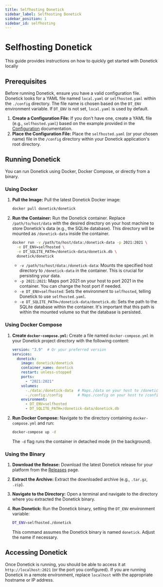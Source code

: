 ```yaml
---
title: Selfhosting Donetick
sidebar_label: Selfhosting Donetick
sidebar_position: 1
sidebar_id: selfhosting
---
```


# Selfhosting Donetick

This guide provides instructions on how to quickly get started with Donetick locally

## Prerequisites

Before running Donetick, ensure you have a valid configuration file.  Donetick looks for a YAML file named `local.yaml` or `selfhosted.yaml` within the `./config` directory. The file name is chosen based on the `DT_ENV` environment variable. If `DT_ENV` is not set, `local.yaml` is used by default.

1.  **Create a Configuration File:** If you don't have one, create a YAML file (e.g., `selfhosted.yaml`) based on the example provided in the [Configuration](./configration) documentation.
2.  **Place the Configuration File:** Place the `selfhosted.yaml` (or your chosen name) file in the `/config` directory within your Donetick application's root directory.

## Running Donetick

You can run Donetick using Docker, Docker Compose, or directly from a binary.

### Using Docker

1.  **Pull the Image:** Pull the latest Donetick Docker image:

    ```bash
    docker pull donetick/donetick
    ```

2.  **Run the Container:** Run the Donetick container.  Replace `/path/to/host/data` with the desired directory on your host machine to store Donetick's data (e.g., the SQLite database).  This directory will be mounted as `/donetick-data` inside the container.

    ```bash
    docker run -v /path/to/host/data:/donetick-data -p 2021:2021 \
      -e DT_ENV=selfhosted \
      -e DT_SQLITE_PATH=/donetick-data/donetick.db \
      donetick/donetick
    ```

    *   `-v /path/to/host/data:/donetick-data`: Mounts the specified host directory to `/donetick-data` in the container.  This is crucial for persisting your data.
    *   `-p 2021:2021`: Maps port 2021 on your host to port 2021 in the container.  You can change the host port if needed.
    *   `-e DT_ENV=selfhosted`: Sets the environment to `selfhosted`, telling Donetick to use `selfhosted.yaml`.
    *   `-e DT_SQLITE_PATH=/donetick-data/donetick.db`: Sets the path to the SQLite database within the container.  It's important that this path is within the mounted volume so that the database is persisted.

### Using Docker Compose

1.  **Create `docker-compose.yml`:** Create a file named `docker-compose.yml` in your Donetick project directory with the following content:

    ```yaml
    version: "3.9"  # Or your preferred version
    services:
      donetick:
        image: donetick/donetick
        container_name: donetick
        restart: unless-stopped
        ports:
          - "2021:2021"
        volumes:
          -./data:/donetick-data  # Maps./data on your host to /donetick-data in the container
          -./config:/config       # Maps./config on your host to /config in the container
        environment:
          - DT_ENV=selfhosted
          - DT_SQLITE_PATH=/donetick-data/donetick.db
    ```

2.  **Run Docker Compose:** Navigate to the directory containing `docker-compose.yml` and run:

    ```bash
    docker-compose up -d
    ```

    The `-d` flag runs the container in detached mode (in the background).

### Using the Binary

1.  **Download the Release:** Download the latest Donetick release for your platform from the [Releases](https://github.com/donetick/donetick/releases) page.
2.  **Extract the Archive:** Extract the downloaded archive (e.g., `.tar.gz`, `.zip`).
3.  **Navigate to the Directory:** Open a terminal and navigate to the directory where you extracted the Donetick binary.
4.  **Run Donetick:** Run the Donetick binary, setting the `DT_ENV` environment variable:

    ```bash
    DT_ENV=selfhosted./donetick
    ```

    This command assumes the Donetick binary is named `donetick`.  Adjust the name if necessary.

## Accessing Donetick

Once Donetick is running, you should be able to access it at `http://localhost:2021` (or the port you configured).  If you are running Donetick in a remote environment, replace `localhost` with the appropriate hostname or IP address.

